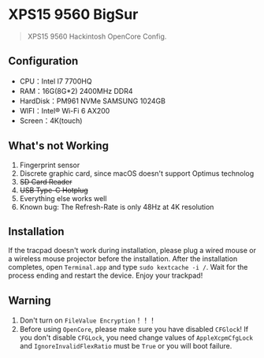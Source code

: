 # XPS15 9560 BigSur

> XPS15 9560 Hackintosh OpenCore Config.

## Configuration

- CPU：Intel I7 7700HQ
- RAM：16G(8G\*2) 2400MHz DDR4
- HardDisk：PM961 NVMe SAMSUNG 1024GB
- WIFI：Intel® Wi-Fi 6 AX200
- Screen：4K(touch)

## What's not Working

1. Fingerprint sensor
2. Discrete graphic card, since macOS doesn't support Optimus technolog
3. ~~SD Card Reader~~
4. ~~USB Type-C Hotplug~~
5. Everything else works well
6. Known bug: The Refresh-Rate is only 48Hz at 4K resolution

## Installation

If the tracpad doesn't work during installation, please plug a wired mouse or a wireless mouse projector before the installation. After the installation completes, open `Terminal.app` and type `sudo kextcache -i /`. Wait for the process ending and restart the device. Enjoy your trackpad!

## Warning

1. Don't turn on `FileValue Encryption`！！！
2. Before using `OpenCore`, please make sure you have disabled `CFGlock`! If you don't disable `CFGLock`, you need change values of `AppleXcpmCfgLock` and `IgnoreInvalidFlexRatio` must be `True` or you will boot failure.